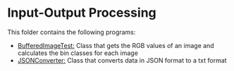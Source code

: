 # Input-Output Processing

This folder contains the following programs:

* [BufferedImageTest:](https://github.com/Carla-de-Beer/Java/tree/master/Input-Output%20Processing/BufferedImageTest) Class that gets the RGB values of an image and calculates the bin classes for each image  
* [JSONConverter:](https://github.com/Carla-de-Beer/Java/tree/master/Input-Output%20Processing/JSONConverter) Class that converts data in JSON format to a txt format
